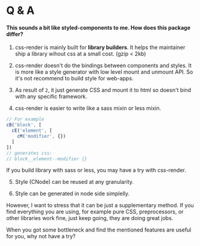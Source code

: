 # Q & A
#### This sounds a bit like styled-components to me. How does this package differ?

1. css-render is mainly built for **library builders**. It helps the maintainer ship a library wihout css at a small cost. (gzip < 2kb)

2. css-render doesn't do the bindings between components and styles. It is more like a style generator with low level mount and unmount API. So it's not recommend to build style for web-apps.

3. As result of `2`, it just generate CSS and mount it to html so doesn't bind with any specific framework.

4. css-render is easier to write like a sass mixin or less mixin.
```ts
// For example
cB('block', [
  cE('element', [
    cM('modifier', {})
  ]
])
// generates css:
// block__element--modifier {}
```
If you build library with sass or less, you may have a try with css-render.

5. Style (CNode) can be reused at any granularity.

6. Style can be generated in node side simplelly.

However, I want to stress that it can be just a supplementary method. If you find everything you are using, for example pure CSS, preprocessors, or other libraries work fine, just keep going, they are doing great jobs.

When you got some bottleneck and find the mentioned features are useful for you, why not have a try?